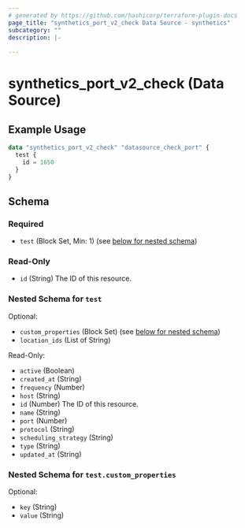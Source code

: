 ```yaml
---
# generated by https://github.com/hashicorp/terraform-plugin-docs
page_title: "synthetics_port_v2_check Data Source - synthetics"
subcategory: ""
description: |-
  
---
```


# synthetics_port_v2_check (Data Source)



## Example Usage

```terraform
data "synthetics_port_v2_check" "datasource_check_port" {
  test {
    id = 1650
  }
}
```

<!-- schema generated by tfplugindocs -->
## Schema

### Required

- `test` (Block Set, Min: 1) (see [below for nested schema](#nestedblock--test))

### Read-Only

- `id` (String) The ID of this resource.

<a id="nestedblock--test"></a>
### Nested Schema for `test`

Optional:

- `custom_properties` (Block Set) (see [below for nested schema](#nestedblock--test--custom_properties))
- `location_ids` (List of String)

Read-Only:

- `active` (Boolean)
- `created_at` (String)
- `frequency` (Number)
- `host` (String)
- `id` (Number) The ID of this resource.
- `name` (String)
- `port` (Number)
- `protocol` (String)
- `scheduling_strategy` (String)
- `type` (String)
- `updated_at` (String)

<a id="nestedblock--test--custom_properties"></a>
### Nested Schema for `test.custom_properties`

Optional:

- `key` (String)
- `value` (String)


